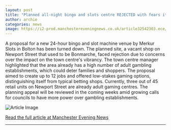 ```yaml
---
layout: post
title: "Planned all-night bingo and slots centre REJECTED with fears it would ‘undermine vibrancy’ of town"
author: archie
categories: news
image: https://i2-prod.manchestereveningnews.co.uk/article32542303.ece/ALTERNATES/s1200/0_merkur2.jpg
---
```

A proposal for a new 24-hour bingo and slot machine venue by Merkur Slots in Bolton has been turned down. The planned site, a vacant shop on Newport Street that used to be Bonmarche, faced rejection due to concerns over the impact on the town centre's vibrancy. The town centre manager highlighted that the area already has a high number of adult gambling establishments, which could deter families and shoppers. The proposal aimed to create up to 12 jobs and offered low-stakes gaming options, distinguishing itself from typical betting shops. Currently, three out of 45 retail units on Newport Street are already adult gaming centres. The planning appeal will be reviewed in the coming weeks amid growing calls for councils to have more power over gambling establishments.

![Article Image](https://i2-prod.manchestereveningnews.co.uk/article32542303.ece/ALTERNATES/s1200/0_merkur2.jpg)

[Read the full article at Manchester Evening News](https://www.manchestereveningnews.co.uk/news/greater-manchester-news/planned-night-bingo-slots-centre-32542330)

---
